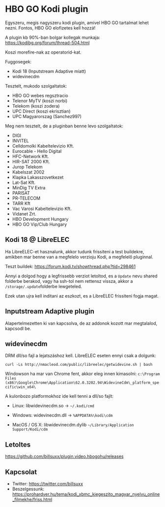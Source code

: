 # HBO GO Kodi plugin

Egyszeru, megis nagyszeru kodi plugin, amivel HBO GO tartalmat lehet nezni. Fontos, HBO GO elofizetes kell hozzá!

A plugin kb 90%-ban bolgar kollegak munkaja: https://kodibg.org/forum/thread-504.html

Koszi morefire-nak az operatorid-kat.

Fuggosegek:
 * Kodi 18 (Inputstream Adaptive miatt)
 * widevinecdm

Tesztelt, mukodo szolgaltatok:
 * HBO GO webes regsztracio
 * Telenor MyTV (koszi norbi)
 * Telekom (koszi zodera)
 * UPC Direct (koszi ekrisztian)
 * UPC Magyarorszag (Sanchez997)
 
Meg nem tesztelt, de a pluginban benne levo szolgaltatok:
 * DIGI
 * INVITEL
 * Celldomolki Kabeltelevizio Kft.
 * Eurocable - Hello Digital
 * HFC-Network Kft.
 * HIR-SAT 2000 Kft.
 * Jurop Telekom
 * Kabelszat 2002
 * Klapka Lakasszovetkezet
 * Lat-Sat Kft.
 * MinDig TV Extra
 * PARISAT
 * PR-TELECOM
 * TARR Kft
 * Vac Varosi Kabeltelevizio Kft.
 * Vidanet Zrt.
 * HBO Development Hungary
 * HBO GO Vip/Club Hungary



## Kodi 18 @ LibreELEC

Ha LibreELEC-et hasznalunk, akkor tudunk frissiteni a test buildekre, amikben mar benne van a megfelelo verzioju Kodi, a megfelelő pluginnal.

Teszt buildek: https://forum.kodi.tv/showthread.php?tid=298461

Annyi a dolgod hogy a legfrissebb verziot letoltod, es a `Update` nevu shared folderbe berakod, vagy ha ssh-tol nem rettensz vissza, akkor a `/storage/.update`folderbe lewgeteled.

Ezek utan ujra kell inditani az eszkozt, es a LibreELEC frissiteni fogja magat.

## Inputstream Adaptive plugin 

Alapertelmezetten ki van kapcsolva, de az addonok kozott mar megtalalod, kapcsodl be.


## widevinecdm

DRM dll/so fajl a lejatszáshoz kell. LibreELEC eseten ennyi csak a dolgunk:

```
curl -Ls http://nmacleod.com/public/libreelec/getwidevine.sh | bash
```

Windowson ha mar van Chrome fent, akkor eleg innen kimasolni:
`c:\Program Files (x86)\Google\Chrome\Application\62.0.3202.94\WidevineCdm\_platform_specific\win_x64\`

A kulonbozo platformokhoz ide kell tenni a dll/so fajlt:

 * Linux:  libwidevinecdm.so -> `~/.kodi/cmd`

 * Windows: widevinecdm.dll -> `%APPDATA%\kodi\cdm`

 * MacOS / OS X: libwidevinecdm.dylib `~/Library/Application Support/Kodi/cdm`


## Letoltes

https://github.com/billsuxx/plugin.video.hbogohu/releases

## Kapcsolat

 * Twitter: https://twitter.com/billsuxx
 * Beszelgessunk: https://prohardver.hu/tema/kodi_xbmc_kiegeszito_magyar_nyelvu_online_filmekhe/friss.html